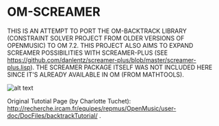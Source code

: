 # OM-SCREAMER

THIS IS AN ATTEMPT TO PORT THE OM-BACKTRACK LIBRARY (CONSTRAINT SOLVER PROJECT FROM OLDER VERSIONS OF OPENMUSIC) TO OM 7.2.
THIS PROJECT ALSO AIMS TO EXPAND SCREAMER POSSIBILITIES WITH SCREAMER-PLUS (SEE https://github.com/danlentz/screamer-plus/blob/master/screamer-plus.lisp).
THE SCREAMER PACKAGE ITSELF WAS NOT INCLUDED HERE SINCE IT'S ALREADY AVAILABLE IN OM (FROM MATHTOOLS).

![alt text](https://github.com/PHRaposo/OM-Screamer/blob/main/screenshot.png?raw=true)


Original Tutotial Page (by Charlotte Tuchet): http://recherche.ircam.fr/equipes/repmus/OpenMusic/user-doc/DocFiles/backtrackTutorial/ .
